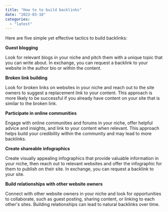 ```yaml
---
title: "How to to build backlinks"
date: "2023-03-18"
categories: 
  - "latest"
---
```


Here are five simple yet effective tactics to build backlinks:

**Guest blogging**

Look for relevant blogs in your niche and pitch them with a unique topic that you can write about. In exchange, you can request a backlink to your website in the author bio or within the content.

**Broken link building**

Look for broken links on websites in your niche and reach out to the site owners to suggest a replacement link to your content. This approach is more likely to be successful if you already have content on your site that is similar to the broken link.

**Participate in online communities**

Engage with online communities and forums in your niche, offer helpful advice and insights, and link to your content when relevant. This approach helps build your credibility within the community and may lead to more backlinks.

**Create shareable infographics**

Create visually appealing infographics that provide valuable information in your niche, then reach out to relevant websites and offer the infographic for them to publish on their site. In exchange, you can request a backlink to your site.

**Build relationships with other website owners**

Connect with other website owners in your niche and look for opportunities to collaborate, such as guest posting, sharing content, or linking to each other's sites. Building relationships can lead to natural backlinks over time.

